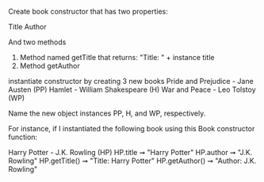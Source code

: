 Create book constructor that has two properties:

Title
Author

And two methods
1. Method named getTitle that returns: "Title: " + instance title
2. Method getAuthor

instantiate constructor by creating 3 new books
Pride and Prejudice - Jane Austen (PP)
Hamlet - William Shakespeare (H)
War and Peace - Leo Tolstoy (WP)

Name the new object instances PP, H, and WP, respectively.

For instance, if I instantiated the following book using this Book constructor function:

Harry Potter - J.K. Rowling (HP)
HP.title ➞ "Harry Potter"
HP.author ➞ "J.K. Rowling"
HP.getTitle() ➞ "Title: Harry Potter"
HP.getAuthor() ➞ "Author: J.K. Rowling"